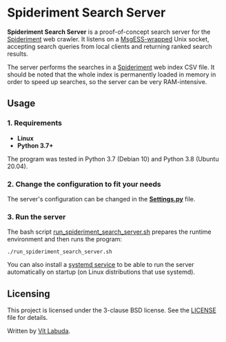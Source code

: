 # Spideriment Search Server
**Spideriment Search Server** is a proof-of-concept search server for the [Spideriment](https://github.com/vitlabuda/spideriment) web crawler.
It listens on a [MsgESS-wrapped](https://github.com/vitlabuda/msgess-python) Unix socket, accepting search queries from local clients and returning ranked search results.

The server performs the searches in a [Spideriment](https://github.com/vitlabuda/spideriment) web index CSV file.
It should be noted that the whole index is permanently loaded in memory in order to speed up searches, so the server can be very RAM-intensive.



## Usage

### 1. Requirements
   * **Linux**
   * **Python 3.7+**
   
   The program was tested in Python 3.7 (Debian 10) and Python 3.8 (Ubuntu 20.04).


### 2. Change the configuration to fit your needs
   The server's configuration can be changed in the **[Settings.py](src/Settings.py)** file.


### 3. Run the server
   The bash script [run_spideriment_search_server.sh](src/run_spideriment_search_server.sh) prepares the runtime environment and then runs the program:
   ```
   ./run_spideriment_search_server.sh
   ```

   You can also install a [systemd service](src/spideriment_search_server.service) to be able to run the server automatically on startup (on Linux distributions that use systemd).



## Licensing
This project is licensed under the 3-clause BSD license. See the [LICENSE](LICENSE) file for details.

Written by [Vít Labuda](https://vitlabuda.cz/).
